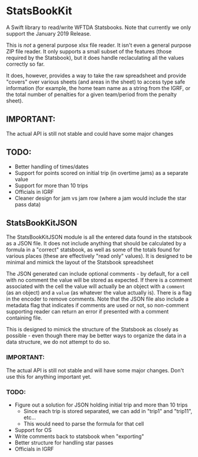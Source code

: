 # StatsBookKit

A Swift library to read/write WFTDA Statsbooks.  Note that currently we only support the January 2019 Release.

This is _not_ a general purpose xlsx file reader.  It isn't even a
general purpose ZIP file reader.  It only supports a small subset of
the features (those required by the Statsbook), but it does handle
reclaculating all the values correctly so far.

It does, however, provides a way to take the raw spreadsheet and provide
"covers" over various sheets (and areas in the sheet) to access type
safe information (for example, the home team name as a string from the
IGRF, or the total number of penalties for a given team/period from the
penalty sheet).

## IMPORTANT:
The actual API is still not stable and could have some major changes

## TODO:
- Better handling of times/dates
- Support for points scored on initial trip (in overtime jams) as a separate value
- Support for more than 10 trips
- Officials in IGRF
- Cleaner design for jam vs jam row (where a jam would include the star pass data)

## StatsBookKitJSON
The StatsBookKitJSON module is all the entered data found in the statsbook
as a JSON file.  It does not include anything that should be calculated
by a formula in a "correct" statsbook, as well as some of the totals
found for various places (these are effectively "read only" values).
It is designed to be minimal and mimick the layout of the Statsbook spreadsheet

The JSON generated can include optional comments - by default, for a cell
with no comment the value will be stored as expected.  If there is
a comment associated with the cell the value will actually be an object
with a `comment` (as an object) and a `value` (as whatever the value
actually is).  There is a flag in the encoder to remove comments.  Note
that the JSON file also include a metadata flag that indicates if
comments are used or not, so non-comment supporting reader can
return an error if presented with a comment containing file.

This is designed to mimick the structure of the Statsbook as closely
as possible - even though there may be better ways to organize the
data in a data structure, we do not attempt to do so.
 
### IMPORTANT:
The actual API is still not stable and will have some major changes.  Don't
use this for anything important yet.

### TODO:
- Figure out a solution for JSON holding initial trip and more than 10 trips
    - Since each trip is stored separated, we can add in "trip1" and "trip11", etc...
    - This would need to parse the formula for that cell
- Support for OS
- Write comments back to statsbook when "exporting"
- Better structure for handling star passes 
- Officials in IGRF
